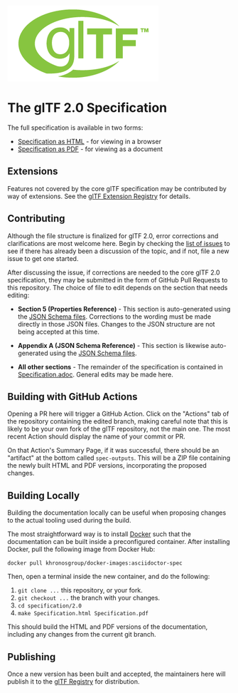 <!--
Copyright 2014-2021 The Khronos Group Inc.
SPDX-License-Identifier: CC-BY-4.0
-->

![glTF 2.0](../figures/gltf.png)

# The glTF 2.0 Specification

The full specification is available in two forms:

- [Specification as HTML](https://www.khronos.org/registry/glTF/specs/2.0/glTF-2.0.html) - for viewing in a browser
- [Specification as PDF](https://www.khronos.org/registry/glTF/specs/2.0/glTF-2.0.pdf) - for viewing as a document

## Extensions

Features not covered by the core glTF specification may be contributed by way of extensions. See the [glTF Extension Registry](https://github.com/KhronosGroup/glTF/tree/main/extensions) for details.

## Contributing

Although the file structure is finalized for glTF 2.0, error corrections and clarifications are most welcome here. Begin by checking the [list of issues](https://github.com/KhronosGroup/glTF/issues) to see if there has already been a discussion of the topic, and if not, file a new issue to get one started.

After discussing the issue, if corrections are needed to the core glTF 2.0 specification, they may be submitted in the form of GitHub Pull Requests to this repository. The choice of file to edit depends on the section that needs editing:

- **Section 5 (Properties Reference)** - This section is auto-generated using the [JSON Schema files](https://github.com/KhronosGroup/glTF/tree/main/specification/2.0/schema). Corrections to the wording must be made directly in those JSON files. Changes to the JSON structure are not being accepted at this time.

- **Appendix A (JSON Schema Reference)** - This section is likewise auto-generated using the [JSON Schema files](https://github.com/KhronosGroup/glTF/tree/main/specification/2.0/schema).

- **All other sections** - The remainder of the specification is contained in [Specification.adoc](https://github.com/KhronosGroup/glTF/blob/main/specification/2.0/Specification.adoc). General edits may be made here.

## Building with GitHub Actions

Opening a PR here will trigger a GitHub Action. Click on the "Actions" tab of the repository containing the edited branch, making careful note that this is likely to be your own fork of the glTF repository, not the main one. The most recent Action should display the name of your commit or PR.

On that Action's Summary Page, if it was successful, there should be an "artifact" at the bottom called `spec-outputs`. This will be a ZIP file containing the newly built HTML and PDF versions, incorporating the proposed changes.

## Building Locally

Building the documentation locally can be useful when proposing changes to the actual tooling used during the build.

The most straightforward way is to install [Docker](https://www.docker.com/) such that the documentation can be built inside a preconfigured container.  After installing Docker, pull the following image from Docker Hub:

```
docker pull khronosgroup/docker-images:asciidoctor-spec
```

Then, open a terminal inside the new container, and do the following:

1. `git clone ...` this repository, or your fork.
2. `git checkout ...` the branch with your changes.
3. `cd specification/2.0`
4. `make Specification.html Specification.pdf`

This should build the HTML and PDF versions of the documentation, including any changes from the current git branch.

## Publishing

Once a new version has been built and accepted, the maintainers here will publish it to the [glTF Registry](https://www.khronos.org/registry/glTF) for distribution.
